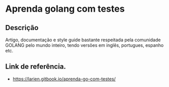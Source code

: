 # Aprenda golang com testes

## Descrição

Artigo, documentação e style guide bastante respeitada pela comunidade GOLANG pelo mundo inteiro, tendo versões em inglês, portugues, espanho etc.

## Link de referência.

- https://larien.gitbook.io/aprenda-go-com-testes/
